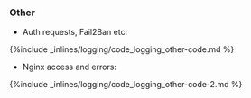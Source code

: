 <!-- post: -->


### Other

*   Auth requests, Fail2Ban etc: 

{%include _inlines/logging/code_logging_other-code.md %}



*   Nginx access and errors: 

{%include _inlines/logging/code_logging_other-code-2.md %}



